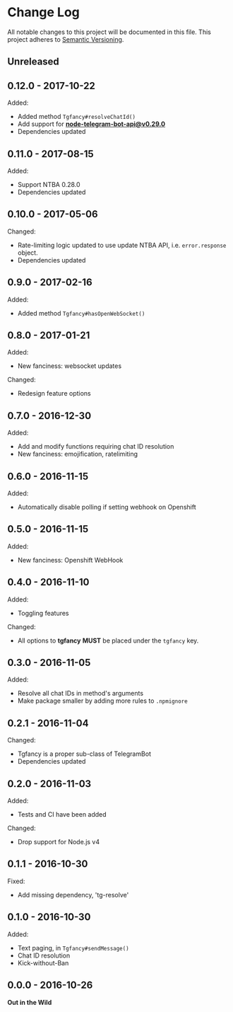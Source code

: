 # Change Log

All notable changes to this project will be documented in this file.
This project adheres to [Semantic Versioning](http://semver.org/).


## Unreleased




## 0.12.0 - 2017-10-22

Added:

* Added method `Tgfancy#resolveChatId()`
* Add support for **node-telegram-bot-api@v0.29.0**
* Dependencies updated


## 0.11.0 - 2017-08-15

Added:

* Support NTBA 0.28.0
* Dependencies updated


## 0.10.0 - 2017-05-06

Changed:

* Rate-limiting logic updated to use update NTBA API, i.e. `error.response`
  object.
* Dependencies updated


## 0.9.0 - 2017-02-16

Added:

* Added method `Tgfancy#hasOpenWebSocket()`


## 0.8.0 - 2017-01-21

Added:

* New fanciness: websocket updates

Changed:

* Redesign feature options


## 0.7.0 - 2016-12-30

Added:

* Add and modify functions requiring chat ID resolution
* New fanciness: emojification, ratelimiting


## 0.6.0 - 2016-11-15

Added:

* Automatically disable polling if setting webhook on Openshift


## 0.5.0 - 2016-11-15

Added:

* New fanciness: Openshift WebHook


## 0.4.0 - 2016-11-10

Added:

* Toggling features

Changed:

* All options to **tgfancy** **MUST** be placed under the `tgfancy` key.


## 0.3.0 - 2016-11-05

Added:

* Resolve all chat IDs in method's arguments
* Make package smaller by adding more rules to `.npmignore`


## 0.2.1 - 2016-11-04

Changed:

* Tgfancy is a proper sub-class of TelegramBot
* Dependencies updated


## 0.2.0 - 2016-11-03

Added:

* Tests and CI have been added


Changed:

* Drop support for Node.js v4


## 0.1.1 - 2016-10-30

Fixed:

* Add missing dependency, 'tg-resolve'


## 0.1.0 - 2016-10-30

Added:

* Text paging, in `Tgfancy#sendMessage()`
* Chat ID resolution
* Kick-without-Ban


## 0.0.0 - 2016-10-26

**Out in the Wild**
